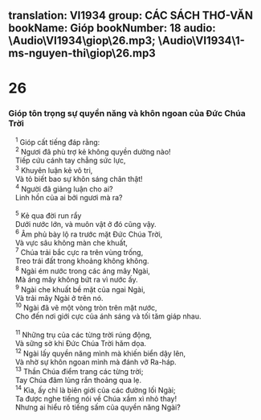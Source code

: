 translation: VI1934
group: CÁC SÁCH THƠ-VĂN
bookName: Gióp 
bookNumber: 18
audio: \Audio\VI1934\giop\26.mp3; \Audio\VI1934\1-ms-nguyen-thi\giop\26.mp3
-------

<div class="title"><h1>26</h1><h3>Gióp tôn trọng sự quyền năng và khôn ngoan của Đức Chúa Trời</h3></div>
<span class="verse giop_26_1"> <sup>1</sup> Gióp cất tiếng đáp rằng: <br/></span>
<span class="verse giop_26_2"> <sup>2</sup> Ngươi đã phù trợ kẻ không quyền dường nào! <br/> Tiếp cứu cánh tay chẳng sức lực, <br/></span>
<span class="verse giop_26_3"> <sup>3</sup> Khuyên luận kẻ vô tri, <br/> Và tỏ biết bao sự khôn sáng chân thật! <br/></span>
<span class="verse giop_26_4"> <sup>4</sup> Người đã giảng luận cho ai? <br/> Linh hồn của ai bởi ngươi mà ra? <br/> <br/></span>
<span class="verse giop_26_5"> <sup>5</sup> Kẻ qua đời run rẩy <br/> Dưới nước lớn, và muôn vật ở đó cũng vậy. <br/></span>
<span class="verse giop_26_6"> <sup>6</sup> Âm phủ bày lộ ra trước mặt Đức Chúa Trời, <br/> Và vực sâu không màn che khuất, <br/></span>
<span class="verse giop_26_7"> <sup>7</sup> Chúa trải bắc cực ra trên vùng trống, <br/> Treo trái đất trong khoảng không không. <br/></span>
<span class="verse giop_26_8"> <sup>8</sup> Ngài ém nước trong các áng mây Ngài, <br/> Mà áng mây không bứt ra vì nước ấy. <br/></span>
<span class="verse giop_26_9"> <sup>9</sup> Ngài che khuất bề mặt của ngai Ngài, <br/> Và trải mây Ngài ở trên nó. <br/></span>
<span class="verse giop_26_10"> <sup>10</sup> Ngài đã vẽ một vòng tròn trên mặt nước, <br/> Cho đến nơi giới cực của ánh sáng và tối tăm giáp nhau. <br/> <br/></span>
<span class="verse giop_26_11"> <sup>11</sup> Những trụ của các từng trời rúng động, <br/> Và sững sờ khi Đức Chúa Trời hăm dọa. <br/></span>
<span class="verse giop_26_12"> <sup>12</sup> Ngài lấy quyền năng mình mà khiến biển dậy lên, <br/> Và nhờ sự khôn ngoan mình mà đánh vỡ Ra-háp. <br/></span>
<span class="verse giop_26_13"> <sup>13</sup> Thần Chúa điểm trang các từng trời; <br/> Tay Chúa đâm lủng rắn thoảng qua lẹ. <br/></span>
<span class="verse giop_26_14"> <sup>14</sup> Kìa, ấy chỉ là biên giới của các đường lối Ngài; <br/> Ta được nghe tiếng nói về Chúa xầm xì nhỏ thay! <br/> Nhưng ai hiểu rõ tiếng sấm của quyền năng Ngài? <br/></span>
